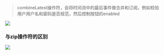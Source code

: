 > combineLatest操作符，会将时间流中的最后事件做合并和订阅，例如校验用户用户名和密码是否规范，然后控制按钮的enabled


![](http://img.blog.csdn.net/20161104223430794)

### 与zip操作符的区别

![](http://img.blog.csdn.net/20161104224532227)